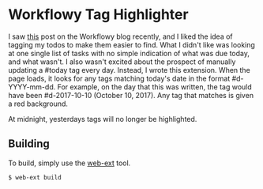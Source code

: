 # Workflowy Tag Highlighter

I saw
[this](https://blog.workflowy.com/2014/04/24/workflowy-tip-dates-for-easy-filtering/)
post on the Workflowy blog recently, and I liked the idea of tagging my todos to
make them easier to find. What I didn't like was looking at one single list of
tasks with no simple indication of what was due today, and what wasn't. I also
wasn't excited about the prospect of manually updating a #today tag every day.
Instead, I wrote this extension. When the page loads, it looks for any tags
matching today's date in the format #d-YYYY-mm-dd. For example, on the day that
this was written, the tag would have been #d-2017-10-10 (October 10, 2017). Any
tag that matches is given a red background.

At midnight, yesterdays tags will no longer be highlighted.

## Building

To build, simply use the [web-ext](https://github.com/mozilla/web-ext) tool.

	$ web-ext build
